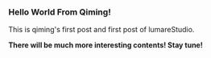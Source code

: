 ### Hello World From Qiming!
This is qiming's first post and first post of lumareStudio.

<b>There will be much more interesting contents! Stay tune!<b/>
